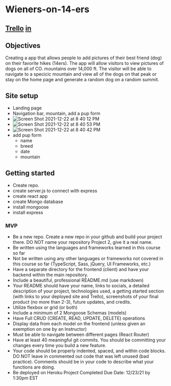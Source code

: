 # Wieners-on-14-ers
## [Trello](https://trello.com/b/7EIWk8R7/wieners-on-14ers)  [in](https://www.linkedin.com/in/randall-rouse/)

## Objectives
Creating a app that allows people to add pictures of their best friend (dog) on their favorite hikes (14ers). The app will allow visitors to view pictures of dogs on all of CO. mountains over 14,000 ft. The visitor will be able to navigate to a specicic mountain and view all of the dogs on that peak or stay on the home page and generate a random dog on a random summit. 


## Site setup
* Landing page
* Navigation bar, mountain, add a pup form
* ![Screen Shot 2021-12-22 at 8 40 12 PM](https://user-images.githubusercontent.com/93789562/147174852-b30ccb36-2ace-4a77-b210-98d2ce5ea6ef.png)
* ![Screen Shot 2021-12-22 at 8 40 53 PM](https://user-images.githubusercontent.com/93789562/147174834-e5fb50f0-f761-4cc9-a282-aa2deeabaa36.png)
* ![Screen Shot 2021-12-22 at 8 40 42 PM](https://user-images.githubusercontent.com/93789562/147174847-a29b88a3-627b-4a9c-83db-d8c107e19d8d.png)
* add pup form
  * name
  * breed 
  * date 
  * mountain 


## Getting started
* Create repo.
* create server.js to connect with express
* create react app
* create Mongo database 
* install mongoose
* install express






### MVP 
 * Be a new repo. Create a new repo in your github and build your project there. DO NOT name your repository Project 2, give it a real name.
* Be written using the languages and frameworks learned in this course so far
* Not be written using any other languages or frameworks not covered in this course so far (TypeScript, Sass, jQuery, UI Frameworks, etc.)
* Have a separate directory for the frontend (client) and have your backend within the main repository.
* Include a beautiful, professional README.md (use markdown)
* Your README should have your name, links to socials, a detailed description of your project, technologies used, a getting started section (with links to your deployed site and Trello), screenshots of your final product (no more than 2-3), future updates, and credits.
* Utilize flexbox or grid (or both)
* Include a minimum of 2 Mongoose Schemas (models)
* Have Full CRUD (CREATE, READ, UPDATE, DELETE) operations
* Display data from each model on the frontend (unless given an exemption on one by an Instructor)
* Must be able to navigate between different pages (React Router)
* Have at least 40 meaningful git commits. You should be committing your changes every time you build a new feature.
* Your code should be properly indented, spaced, and within code blocks. DO NOT leave in commented out code that was left unused (bad practice). Comments should be in your code to describe what your functions are doing.
* Be deployed on Heroku
Project Completed Due Date: 12/23/21 by 1:30pm EST
